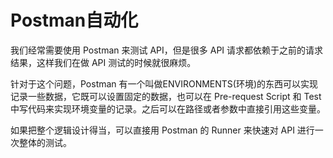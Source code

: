 # Postman自动化

我们经常需要使用 Postman 来测试 API，但是很多 API 请求都依赖于之前的请求结果，这样我们在做 API 测试的时候就很麻烦。

针对于这个问题，Postman 有一个叫做ENVIRONMENTS(环境)的东西可以实现记录一些数据，它既可以设置固定的数据，也可以在 Pre-request Script 和 Test 中写代码来实现环境变量的记录。之后可以在路径或者参数中直接引用这些变量。

如果把整个逻辑设计得当，可以直接用 Postman 的 Runner 来快速对 API 进行一次整体的测试。